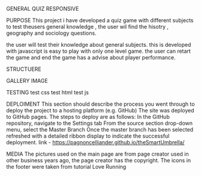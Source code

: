 GENERAL QUIZ RESPONSIVE


PURPOSE
This project i have developed a quiz game with different subjects to test theusers general knowledge , the user wil find the hisotry , geography and  sociology questions. 

the user will test their knowledge about general subjects.
this  is developed with javascript is easy to play with only one level game.
the user can retart the game and end the game has a advise about player performance.

STRUCTUERE


GALLERY IMAGE

TESTING
test css
test html
test js

DEPLOIMENT
This section should describe the process you went through to deploy the project to a hosting platform (e.g. GitHub)
The site was deployed to GitHub pages. The steps to deploy are as follows:
In the GitHub repository, navigate to the Settings tab
From the source section drop-down menu, select the Master Branch
Once the master branch has been selected
refreshed with a detailed ribbon display to indicate the successful deployment.
link  - https://pagnoncelliander.github.io/theSmartUmbrella/

MEDIA
The pictures used on the main page are from page creator used in other business years ago, the page creator has the copyright.
The icons in the footer were taken from tutorial Love Running
